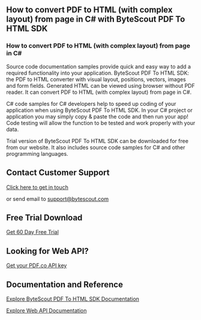 ## How to convert PDF to HTML (with complex layout) from page in C# with ByteScout PDF To HTML SDK

### How to convert PDF to HTML (with complex layout) from page in C#

Source code documentation samples provide quick and easy way to add a required functionality into your application. ByteScout PDF To HTML SDK: the PDF to HTML converter with visual layout, positions, vectors, images and form fields. Generated HTML can be viewed using browser without PDF reader. It can convert PDF to HTML (with complex layout) from page in C#.

C# code samples for C# developers help to speed up coding of your application when using ByteScout PDF To HTML SDK. In your C# project or application you may simply copy & paste the code and then run your app! Code testing will allow the function to be tested and work properly with your data.

Trial version of ByteScout PDF To HTML SDK can be downloaded for free from our website. It also includes source code samples for C# and other programming languages.

## Contact Customer Support

[Click here to get in touch](https://bytescout.zendesk.com/hc/en-us/requests/new?subject=ByteScout%20PDF%20To%20HTML%20SDK%20Question)

or send email to [support@bytescout.com](mailto:support@bytescout.com?subject=ByteScout%20PDF%20To%20HTML%20SDK%20Question) 

## Free Trial Download

[Get 60 Day Free Trial](https://bytescout.com/download/web-installer?utm_source=github-readme)

## Looking for Web API? 

[Get your PDF.co API key](https://pdf.co/documentation/api?utm_source=github-readme)

## Documentation and Reference

[Explore ByteScout PDF To HTML SDK Documentation](https://bytescout.com/documentation/index.html?utm_source=github-readme)

[Explore Web API Documentation](https://pdf.co/documentation/api?utm_source=github-readme)